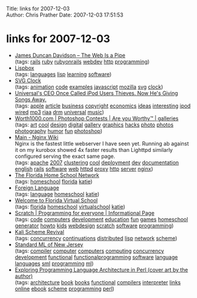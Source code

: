 Title: links for 2007-12-03  
Author: Chris Prather
Date: 2007-12-03 17:51:53

# links for 2007-12-03
<ul class="delicious">
	<li>
		<div class="delicious-link"><a href="http://duncandavidson.com/archives/166">James Duncan Davidson – The Web Is a Pipe</a></div>
		<div class="delicious-tags">(tags: <a href="http://del.icio.us/perigrin/rails">rails</a> <a href="http://del.icio.us/perigrin/ruby">ruby</a> <a href="http://del.icio.us/perigrin/rubyonrails">rubyonrails</a> <a href="http://del.icio.us/perigrin/webdev">webdev</a> <a href="http://del.icio.us/perigrin/http">http</a> <a href="http://del.icio.us/perigrin/programming">programming</a>)</div>
	</li>
	<li>
		<div class="delicious-link"><a href="http://gigamonkeys.com/lispbox/">Lispbox</a></div>
		<div class="delicious-tags">(tags: <a href="http://del.icio.us/perigrin/languages">languages</a> <a href="http://del.icio.us/perigrin/lisp">lisp</a> <a href="http://del.icio.us/perigrin/learning">learning</a> <a href="http://del.icio.us/perigrin/software">software</a>)</div>
	</li>
	<li>
		<div class="delicious-link"><a href="http://www.browserland.org/scripts/svgclock/">SVG Clock</a></div>
		<div class="delicious-tags">(tags: <a href="http://del.icio.us/perigrin/animation">animation</a> <a href="http://del.icio.us/perigrin/code">code</a> <a href="http://del.icio.us/perigrin/examples">examples</a> <a href="http://del.icio.us/perigrin/javascript">javascript</a> <a href="http://del.icio.us/perigrin/mozilla">mozilla</a> <a href="http://del.icio.us/perigrin/svg">svg</a> <a href="http://del.icio.us/perigrin/clock">clock</a>)</div>
	</li>
	<li>
		<div class="delicious-link"><a href="http://www.wired.com/entertainment/music/magazine/15-12/mf_morris?currentPage=all">Universal's CEO Once Called iPod Users Thieves. Now He's Giving Songs Away.</a></div>
		<div class="delicious-tags">(tags: <a href="http://del.icio.us/perigrin/apple">apple</a> <a href="http://del.icio.us/perigrin/article">article</a> <a href="http://del.icio.us/perigrin/business">business</a> <a href="http://del.icio.us/perigrin/copyright">copyright</a> <a href="http://del.icio.us/perigrin/economics">economics</a> <a href="http://del.icio.us/perigrin/ideas">ideas</a> <a href="http://del.icio.us/perigrin/interesting">interesting</a> <a href="http://del.icio.us/perigrin/ipod">ipod</a> <a href="http://del.icio.us/perigrin/wired">wired</a> <a href="http://del.icio.us/perigrin/mp3">mp3</a> <a href="http://del.icio.us/perigrin/riaa">riaa</a> <a href="http://del.icio.us/perigrin/drm">drm</a> <a href="http://del.icio.us/perigrin/universal">universal</a> <a href="http://del.icio.us/perigrin/music">music</a>)</div>
	</li>
	<li>
		<div class="delicious-link"><a href="http://www.worth1000.com/galleries.asp">Worth1000.com | Photoshop Contests | Are you Worthy™ | galleries</a></div>
		<div class="delicious-tags">(tags: <a href="http://del.icio.us/perigrin/art">art</a> <a href="http://del.icio.us/perigrin/cool">cool</a> <a href="http://del.icio.us/perigrin/design">design</a> <a href="http://del.icio.us/perigrin/digital">digital</a> <a href="http://del.icio.us/perigrin/gallery">gallery</a> <a href="http://del.icio.us/perigrin/graphics">graphics</a> <a href="http://del.icio.us/perigrin/hacks">hacks</a> <a href="http://del.icio.us/perigrin/photo">photo</a> <a href="http://del.icio.us/perigrin/photos">photos</a> <a href="http://del.icio.us/perigrin/photography">photography</a> <a href="http://del.icio.us/perigrin/humor">humor</a> <a href="http://del.icio.us/perigrin/fun">fun</a> <a href="http://del.icio.us/perigrin/photoshop">photoshop</a>)</div>
	</li>
	<li>
		<div class="delicious-link"><a href="http://wiki.codemongers.com/Main">Main - Nginx Wiki</a></div>
		<div class="delicious-extended">Nginx is the fastest little webserver I have seen yet. Running ab against it on my kurobox showed 4x faster results than Lighttpd similarly configured serving the exact same page.</div>
		<div class="delicious-tags">(tags: <a href="http://del.icio.us/perigrin/apache">apache</a> <a href="http://del.icio.us/perigrin/2007">2007</a> <a href="http://del.icio.us/perigrin/clustering">clustering</a> <a href="http://del.icio.us/perigrin/cool">cool</a> <a href="http://del.icio.us/perigrin/deployment">deployment</a> <a href="http://del.icio.us/perigrin/dev">dev</a> <a href="http://del.icio.us/perigrin/documentation">documentation</a> <a href="http://del.icio.us/perigrin/english">english</a> <a href="http://del.icio.us/perigrin/rails">rails</a> <a href="http://del.icio.us/perigrin/software">software</a> <a href="http://del.icio.us/perigrin/web">web</a> <a href="http://del.icio.us/perigrin/httpd">httpd</a> <a href="http://del.icio.us/perigrin/proxy">proxy</a> <a href="http://del.icio.us/perigrin/http">http</a> <a href="http://del.icio.us/perigrin/server">server</a> <a href="http://del.icio.us/perigrin/nginx">nginx</a>)</div>
	</li>
	<li>
		<div class="delicious-link"><a href="http://www.notry.com/hschool/florida.htm">The Florida Home School Network</a></div>
		<div class="delicious-tags">(tags: <a href="http://del.icio.us/perigrin/homeschool">homeschool</a> <a href="http://del.icio.us/perigrin/florida">florida</a> <a href="http://del.icio.us/perigrin/katie">katie</a>)</div>
	</li>
	<li>
		<div class="delicious-link"><a href="http://amblesideonline.org/ForeignLanguage.shtml">Foreign Language</a></div>
		<div class="delicious-tags">(tags: <a href="http://del.icio.us/perigrin/language">language</a> <a href="http://del.icio.us/perigrin/homeschool">homeschool</a> <a href="http://del.icio.us/perigrin/katie">katie</a>)</div>
	</li>
	<li>
		<div class="delicious-link"><a href="http://www.flvs.net/students_parents/hardware_software_req.php">Welcome to Florida Virtual School</a></div>
		<div class="delicious-tags">(tags: <a href="http://del.icio.us/perigrin/florida">florida</a> <a href="http://del.icio.us/perigrin/homeschool">homeschool</a> <a href="http://del.icio.us/perigrin/virtualschool">virtualschool</a> <a href="http://del.icio.us/perigrin/katie">katie</a>)</div>
	</li>
	<li>
		<div class="delicious-link"><a href="http://scratch.mit.edu/pages/howto">Scratch | Programming for everyone | Informational Page</a></div>
		<div class="delicious-tags">(tags: <a href="http://del.icio.us/perigrin/code">code</a> <a href="http://del.icio.us/perigrin/computers">computers</a> <a href="http://del.icio.us/perigrin/development">development</a> <a href="http://del.icio.us/perigrin/education">education</a> <a href="http://del.icio.us/perigrin/fun">fun</a> <a href="http://del.icio.us/perigrin/games">games</a> <a href="http://del.icio.us/perigrin/homeschool">homeschool</a> <a href="http://del.icio.us/perigrin/generator">generator</a> <a href="http://del.icio.us/perigrin/howto">howto</a> <a href="http://del.icio.us/perigrin/kids">kids</a> <a href="http://del.icio.us/perigrin/webdesign">webdesign</a> <a href="http://del.icio.us/perigrin/scratch">scratch</a> <a href="http://del.icio.us/perigrin/software">software</a> <a href="http://del.icio.us/perigrin/programming">programming</a>)</div>
	</li>
	<li>
		<div class="delicious-link"><a href="http://community.schemewiki.org/kali-scheme/">Kali Scheme Revival</a></div>
		<div class="delicious-tags">(tags: <a href="http://del.icio.us/perigrin/concurrency">concurrency</a> <a href="http://del.icio.us/perigrin/continuations">continuations</a> <a href="http://del.icio.us/perigrin/distributed">distributed</a> <a href="http://del.icio.us/perigrin/lisp">lisp</a> <a href="http://del.icio.us/perigrin/network">network</a> <a href="http://del.icio.us/perigrin/scheme">scheme</a>)</div>
	</li>
	<li>
		<div class="delicious-link"><a href="http://www.smlnj.org/">Standard ML of New Jersey</a></div>
		<div class="delicious-tags">(tags: <a href="http://del.icio.us/perigrin/compiler">compiler</a> <a href="http://del.icio.us/perigrin/computer">computer</a> <a href="http://del.icio.us/perigrin/computers">computers</a> <a href="http://del.icio.us/perigrin/computing">computing</a> <a href="http://del.icio.us/perigrin/concurrency">concurrency</a> <a href="http://del.icio.us/perigrin/development">development</a> <a href="http://del.icio.us/perigrin/functional">functional</a> <a href="http://del.icio.us/perigrin/functionalprogramming">functionalprogramming</a> <a href="http://del.icio.us/perigrin/software">software</a> <a href="http://del.icio.us/perigrin/language">language</a> <a href="http://del.icio.us/perigrin/languages">languages</a> <a href="http://del.icio.us/perigrin/sml">sml</a> <a href="http://del.icio.us/perigrin/programming">programming</a> <a href="http://del.icio.us/perigrin/ml">ml</a>)</div>
	</li>
	<li>
		<div class="delicious-link"><a href="http://billhails.net/Book/">Exploring Programming Language Architecture in Perl (cover art by the author)</a></div>
		<div class="delicious-tags">(tags: <a href="http://del.icio.us/perigrin/architecture">architecture</a> <a href="http://del.icio.us/perigrin/book">book</a> <a href="http://del.icio.us/perigrin/books">books</a> <a href="http://del.icio.us/perigrin/functional">functional</a> <a href="http://del.icio.us/perigrin/compilers">compilers</a> <a href="http://del.icio.us/perigrin/interpreter">interpreter</a> <a href="http://del.icio.us/perigrin/links">links</a> <a href="http://del.icio.us/perigrin/online">online</a> <a href="http://del.icio.us/perigrin/ebook">ebook</a> <a href="http://del.icio.us/perigrin/scheme">scheme</a> <a href="http://del.icio.us/perigrin/programming">programming</a> <a href="http://del.icio.us/perigrin/perl">perl</a>)</div>
	</li>
</ul>

